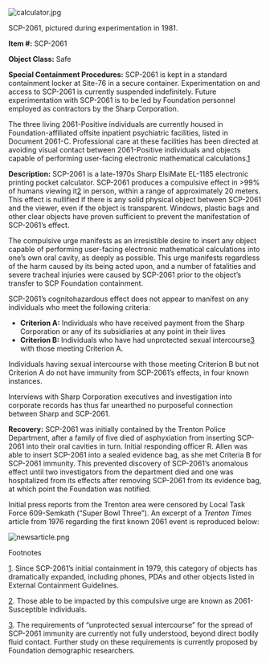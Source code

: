 ![calculator.jpg](http://scp-wiki.wdfiles.com/local--files/scp-2061/calculator.jpg)

SCP-2061, pictured during experimentation in 1981.

**Item #:** SCP-2061

**Object Class:** Safe

**Special Containment Procedures:** SCP-2061 is kept in a standard containment locker at Site-76 in a secure container. Experimentation on and access to SCP-2061 is currently suspended indefinitely. Future experimentation with SCP-2061 is to be led by Foundation personnel employed as contractors by the Sharp Corporation.

The three living 2061-Positive individuals are currently housed in Foundation-affiliated offsite inpatient psychiatric facilities, listed in Document 2061-C. Professional care at these facilities has been directed at avoiding visual contact between 2061-Positive individuals and objects capable of performing user-facing electronic mathematical calculations.[1](javascript:;)

**Description:** SCP-2061 is a late-1970s Sharp ElsiMate EL-1185 electronic printing pocket calculator. SCP-2061 produces a compulsive effect in >99% of humans viewing it[2](javascript:;) in person, within a range of approximately 20 meters. This effect is nullified if there is any solid physical object between SCP-2061 and the viewer, even if the object is transparent. Windows, plastic bags and other clear objects have proven sufficient to prevent the manifestation of SCP-2061’s effect.

The compulsive urge manifests as an irresistible desire to insert any object capable of performing user-facing electronic mathematical calculations into one’s own oral cavity, as deeply as possible. This urge manifests regardless of the harm caused by its being acted upon, and a number of fatalities and severe tracheal injuries were caused by SCP-2061 prior to the object’s transfer to SCP Foundation containment.

SCP-2061’s cognitohazardous effect does not appear to manifest on any individuals who meet the following criteria:

*   **Criterion A:** Individuals who have received payment from the Sharp Corporation or any of its subsidiaries at any point in their lives
*   **Criterion B:** Individuals who have had unprotected sexual intercourse[3](javascript:;) with those meeting Criterion A.

Individuals having sexual intercourse with those meeting Criterion B but not Criterion A do not have immunity from SCP-2061’s effects, in four known instances.

Interviews with Sharp Corporation executives and investigation into corporate records has thus far unearthed no purposeful connection between Sharp and SCP-2061.

**Recovery:** SCP-2061 was initially contained by the Trenton Police Department, after a family of five died of asphyxiation from inserting SCP-2061 into their oral cavities in turn. Initial responding officer R. Allen was able to insert SCP-2061 into a sealed evidence bag, as she met Criteria B for SCP-2061 immunity. This prevented discovery of SCP-2061’s anomalous effect until two investigators from the department died and one was hospitalized from its effects after removing SCP-2061 from its evidence bag, at which point the Foundation was notified.

Initial press reports from the Trenton area were censored by Local Task Force 609-Semkath (“Super Bowl Three”). An excerpt of a _Trenton Times_ article from 1976 regarding the first known 2061 event is reproduced below:  

![newsarticle.png](http://scp-wiki.wdfiles.com/local--files/scp-2061/newsarticle.png)

Footnotes

[1](javascript:;). Since SCP-2061’s initial containment in 1979, this category of objects has dramatically expanded, including phones, PDAs and other objects listed in External Containment Guidelines.

[2](javascript:;). Those able to be impacted by this compulsive urge are known as 2061-Susceptible individuals.

[3](javascript:;). The requirements of “unprotected sexual intercourse” for the spread of SCP-2061 immunity are currently not fully understood, beyond direct bodily fluid contact. Further study on these requirements is currently proposed by Foundation demographic researchers.